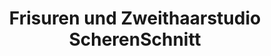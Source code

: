 ---
title: "Frisuren und Zweithaarstudio ScherenSchnitt"
url: /sasbach-am-kaiserstuhl/frisuren-und-zweithaarstudio-scherenschnitt/
shop: Allgemein
---